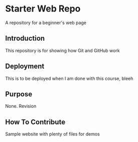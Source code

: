 # Starter Web Repo
A repository for a beginner's web page

## Introduction
This repository is for showing how Git and GitHub work

## Deployment
This is to be deployed when I am done with this course, bleeh

## Purpose
None. Revision

## How To Contribute
Sample website with plenty of files for demos